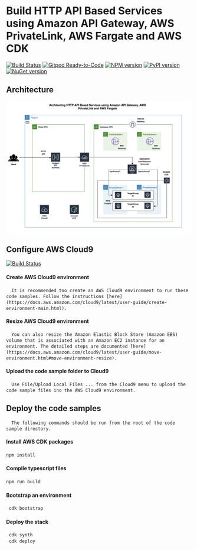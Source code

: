 # Build HTTP API Based Services using Amazon API Gateway, AWS PrivateLink, AWS Fargate and AWS CDK
[![Build Status](https://travis-ci.org/joemccann/dillinger.svg?branch=master)](https://travis-ci.org/joemccann/dillinger)
[![Gitpod Ready-to-Code](https://img.shields.io/badge/Gitpod-ready--to--code-blue?logo=gitpod)](https://gitpod.io/#https://github.com/aws/aws-cdk)
[![NPM version](https://badge.fury.io/js/aws-cdk.svg)](https://badge.fury.io/js/aws-cdk)
[![PyPI version](https://badge.fury.io/py/aws-cdk.core.svg)](https://badge.fury.io/py/aws-cdk.core)
[![NuGet version](https://badge.fury.io/nu/Amazon.CDK.svg)](https://badge.fury.io/nu/Amazon.CDK)

## Architecture
<img width="1042" alt="architecture-screenshot" src="images/Architecture.png">

## Configure AWS Cloud9
[![Build Status](https://travis-ci.org/joemccann/dillinger.svg?branch=master)](https://travis-ci.org/joemccann/dillinger)
####   Create AWS Cloud9 environment
      It is recommended too create an AWS Cloud9 environment to run these code samples. Follow the instructions [here](https://docs.aws.amazon.com/cloud9/latest/user-guide/create-environment-main.html).

####   Resize AWS Cloud9 environment

      You can also resize the Amazon Elastic Block Store (Amazon EBS) volume that is associated with an Amazon EC2 instance for an environment. The detailed steps are documented [here](https://docs.aws.amazon.com/cloud9/latest/user-guide/move-environment.html#move-environment-resize).

####   Upload the code sample folder to Cloud9

      Use File/Upload Local Files ... from the Cloud9 menu to upload the code sample files ino the AWS Cloud9 environment.

## Deploy the code samples
      The following commands should be run from the root of the code sample directory.

####   Install AWS CDK packages

   ```bash
   npm install
   ```

####   Compile typescript files

  ```bash
  npm run build
  ```
  
#### Bootstrap an environment
```bash
 cdk bootstrap
```

#### Deploy the stack
```bash
 cdk synth
 cdk deploy
```
